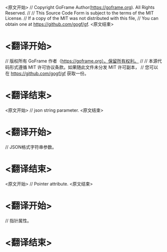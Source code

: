 
<原文开始>
// Copyright GoFrame Author(https://goframe.org). All Rights Reserved.
//
// This Source Code Form is subject to the terms of the MIT License.
// If a copy of the MIT was not distributed with this file,
// You can obtain one at https://github.com/gogf/gf.
<原文结束>

# <翻译开始>
// 版权所有 GoFrame 作者（https://goframe.org）。保留所有权利。
//
// 本源代码形式遵循 MIT 许可协议条款。如果随此文件未分发 MIT 许可副本，
// 您可以在 https://github.com/gogf/gf 获取一份。
# <翻译结束>

















<原文开始>
// json string parameter.
<原文结束>

# <翻译开始>
// JSON格式字符串参数。
# <翻译结束>


<原文开始>
// Pointer attribute.
<原文结束>

# <翻译开始>
// 指针属性。
# <翻译结束>

